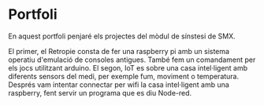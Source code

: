 # Portfoli

En aquest portfoli penjaré els projectes del mòdul de sínstesi de SMX.

El primer, el Retropie consta de fer una raspberry pi amb un sistema operatiu d'emulació de consoles antigues. També fem un comandament per els jocs utilitzant arduino.
El segon, IoT es sobre una casa intel·ligent amb diferents sensors del medi, per exemple fum, moviment o temperatura. Després vam intentar connectar per wifi la casa intel·ligent amb una raspberry, fent servir un programa que es diu Node-red.
